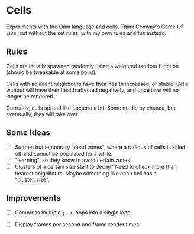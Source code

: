 # Cells

Experiments with the Odin language and cells. Think Conway's Game Of Live, but without the set rules, with my own rules and fun instead.

## Rules

Cells are initially spawned randomly using a weighted random function (should be tweakable at some point).

Cells with adjacent neighbours have their health increased, or stable. Cells without will have their health affected negatively, and once `Dead` will no longer be rendered.

Currently, cells spread like bacteria a bit. Some do die by chance, but eventually, they will take over.

## Some Ideas

- [ ] Sudden but temporary "dead zones", where a radious of cells is killed off and cannot be populated for a while.
- [ ] "learning", so they know to avoid certain zones
- [ ] Clusters of a certain size start to decay? Need to check more than nearest neighbours. Maybe something like each cell has a "cluster_size".

## Improvements

- [ ] Compress multiple `j, i` loops into a single loop
- [ ] Display frames per second and frame render times

